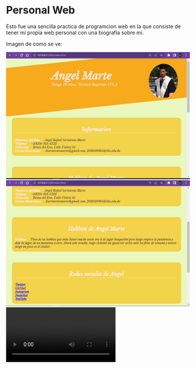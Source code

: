 # Personal Web

Esto fue una sencilla practica de programcion web en la que consiste de tener mi propia web personal con una biografia sobre mi.

Imagen de como se ve:

![Alt text](img/web1.JPG "Inicio de la web")
![Alt text](img/web2.JPG "Medio de la web")
![Alt text](video/videoPresentacion1.mp4 "Presentacion video")
